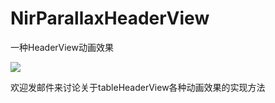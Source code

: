 # NirParallaxHeaderView
一种HeaderView动画效果

![](https://github.com/zpz1237/NirParallaxHeaderView/blob/master/test.gif)

欢迎发邮件来讨论关于tableHeaderView各种动画效果的实现方法

